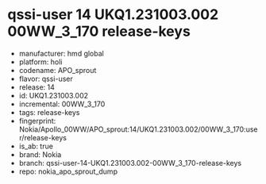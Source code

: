 # qssi-user 14 UKQ1.231003.002 00WW_3_170 release-keys
- manufacturer: hmd global
- platform: holi
- codename: APO_sprout
- flavor: qssi-user
- release: 14
- id: UKQ1.231003.002
- incremental: 00WW_3_170
- tags: release-keys
- fingerprint: Nokia/Apollo_00WW/APO_sprout:14/UKQ1.231003.002/00WW_3_170:user/release-keys
- is_ab: true
- brand: Nokia
- branch: qssi-user-14-UKQ1.231003.002-00WW_3_170-release-keys
- repo: nokia_apo_sprout_dump

